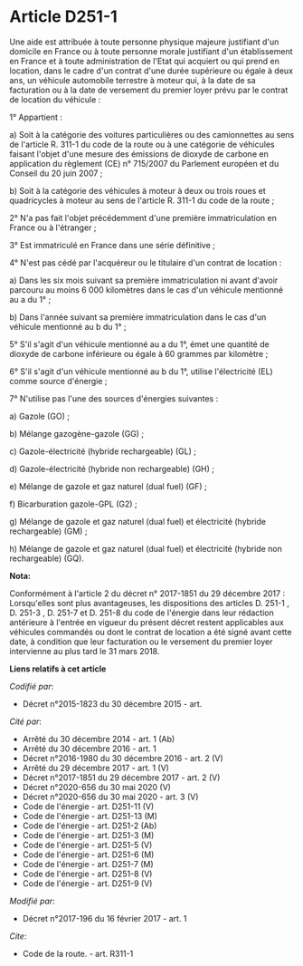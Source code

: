 # Article D251-1

Une aide est attribuée à toute personne physique majeure justifiant d'un domicile en France ou à toute personne morale
justifiant d'un établissement en France et à toute administration de l'Etat qui acquiert ou qui prend en location, dans le
cadre d'un contrat d'une durée supérieure ou égale à deux ans, un véhicule automobile terrestre à moteur qui, à la date de sa
facturation ou à la date de versement du premier loyer prévu par le contrat de location du véhicule : 

1° Appartient : 

a) Soit à la catégorie des voitures particulières ou des camionnettes au sens de l'article R. 311-1 du code de la route ou à
une catégorie de véhicules faisant l'objet d'une mesure des émissions de dioxyde de carbone en application du règlement (CE)
n° 715/2007 du Parlement européen et du Conseil du 20 juin 2007 ; 

b) Soit à la catégorie des véhicules à moteur à deux ou trois roues et quadricycles à moteur au sens de l'article R. 311-1 du
code de la route ; 

2° N'a pas fait l'objet précédemment d'une première immatriculation en France ou à l'étranger ; 

3° Est immatriculé en France dans une série définitive ; 

4° N'est pas cédé par l'acquéreur ou le titulaire d'un contrat de location : 

a) Dans les six mois suivant sa première immatriculation ni avant d'avoir parcouru au moins 6 000 kilomètres dans le cas d'un
véhicule mentionné au a du 1° ; 

b) Dans l'année suivant sa première immatriculation dans le cas d'un véhicule mentionné au b du 1° ; 

5° S'il s'agit d'un véhicule mentionné au a du 1°, émet une quantité de dioxyde de carbone inférieure ou égale à 60 grammes
par kilomètre ; 

6° S'il s'agit d'un véhicule mentionné au b du 1°, utilise l'électricité (EL) comme source d'énergie ; 

7° N'utilise pas l'une des sources d'énergies suivantes : 

a) Gazole (GO) ; 

b) Mélange gazogène-gazole (GG) ; 

c) Gazole-électricité (hybride rechargeable) (GL) ; 

d) Gazole-électricité (hybride non rechargeable) (GH) ; 

e) Mélange de gazole et gaz naturel (dual fuel) (GF) ; 

f) Bicarburation gazole-GPL (G2) ; 

g) Mélange de gazole et gaz naturel (dual fuel) et électricité (hybride rechargeable) (GM) ; 

h) Mélange de gazole et gaz naturel (dual fuel) et électricité (hybride non rechargeable) (GQ).

**Nota:**

Conformément à l'article 2 du décret n° 2017-1851 du 29 décembre 2017 : Lorsqu'elles sont plus avantageuses, les dispositions
des articles D. 251-1 , D. 251-3 , D. 251-7 et D. 251-8 du code de l'énergie dans leur rédaction antérieure à l'entrée en
vigueur du présent décret restent applicables aux véhicules commandés ou dont le contrat de location a été signé avant cette
date, à condition que leur facturation ou le versement du premier loyer intervienne au plus tard le 31 mars 2018.

**Liens relatifs à cet article**

_Codifié par_:

  - Décret n°2015-1823 du 30 décembre 2015 - art.

_Cité par_:

  - Arrêté du 30 décembre 2014 - art. 1 (Ab)
  - Arrêté du 30 décembre 2016 - art. 1
  - Décret n°2016-1980 du 30 décembre 2016 - art. 2 (V)
  - Arrêté du 29 décembre 2017 - art. 1 (V)
  - Décret n°2017-1851 du 29 décembre 2017 - art. 2 (V)
  - Décret n°2020-656 du 30 mai 2020 (V)
  - Décret n°2020-656 du 30 mai 2020 - art. 3 (V)
  - Code de l'énergie - art. D251-11 (V)
  - Code de l'énergie - art. D251-13 (M)
  - Code de l'énergie - art. D251-2 (Ab)
  - Code de l'énergie - art. D251-3 (M)
  - Code de l'énergie - art. D251-5 (V)
  - Code de l'énergie - art. D251-6 (M)
  - Code de l'énergie - art. D251-7 (M)
  - Code de l'énergie - art. D251-8 (V)
  - Code de l'énergie - art. D251-9 (V)

_Modifié par_:

  - Décret n°2017-196 du 16 février 2017 - art. 1

_Cite_:

  - Code de la route. - art. R311-1
